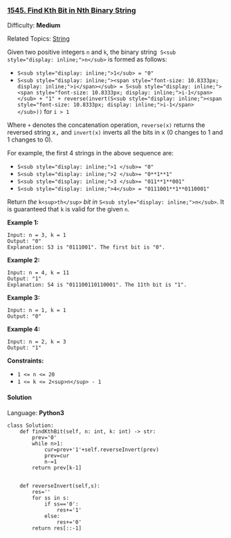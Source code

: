 ### [1545\. Find Kth Bit in Nth Binary String](https://leetcode.com/problems/find-kth-bit-in-nth-binary-string/)

Difficulty: **Medium**  

Related Topics: [String](https://leetcode.com/tag/string/)


Given two positive integers `n` and `k`, the binary string  `S<sub style="display: inline;">n</sub>` is formed as follows:

*   `S<sub style="display: inline;">1</sub> = "0"`
*   `S<sub style="display: inline;"><span style="font-size: 10.8333px; display: inline;">i</span></sub> = S<sub style="display: inline;"><span style="font-size: 10.8333px; display: inline;">i-1</span></sub> + "1" + reverse(invert(S<sub style="display: inline;"><span style="font-size: 10.8333px; display: inline;">i-1</span></sub>))` for `i > 1`

Where `+` denotes the concatenation operation, `reverse(x)` returns the reversed string <font face="monospace" style="display: inline;">x,</font> and `invert(x)` inverts all the bits in <font face="monospace" style="display: inline;">x</font> (0 changes to 1 and 1 changes to 0).

For example, the first 4 strings in the above sequence are:

*   `S<sub style="display: inline;">1 </sub>= "0"`
*   `S<sub style="display: inline;">2 </sub>= "0**1**1"`
*   `S<sub style="display: inline;">3 </sub>= "011**1**001"`
*   `S<sub style="display: inline;">4</sub> = "0111001**1**0110001"`

Return _the_ `k<sup>th</sup>` _bit_ _in_ `S<sub style="display: inline;">n</sub>`. It is guaranteed that `k` is valid for the given `n`.

**Example 1:**

```
Input: n = 3, k = 1
Output: "0"
Explanation: S3 is "0111001". The first bit is "0".
```

**Example 2:**

```
Input: n = 4, k = 11
Output: "1"
Explanation: S4 is "011100110110001". The 11th bit is "1".
```

**Example 3:**

```
Input: n = 1, k = 1
Output: "0"
```

**Example 4:**

```
Input: n = 2, k = 3
Output: "1"
```

**Constraints:**

*   `1 <= n <= 20`
*   `1 <= k <= 2<sup>n</sup> - 1`


#### Solution

Language: **Python3**

```python3
class Solution:
    def findKthBit(self, n: int, k: int) -> str:
        prev='0'
        while n>1:
            cur=prev+'1'+self.reverseInvert(prev)
            prev=cur
            n-=1
        return prev[k-1]
    
    
    def reverseInvert(self,s):
        res=''
        for ss in s:
            if ss=='0':
                res+='1'
            else:
                res+='0'
        return res[::-1]
```